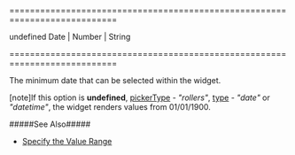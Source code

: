 ===========================================================================
<!--default-->undefined<!--/default-->
<!--type-->Date | Number | String<!--/type-->
===========================================================================

<!--shortDescription-->
The minimum date that can be selected within the widget.
<!--/shortDescription-->

<!--fullDescription-->
[note]If this option is **undefined**, [pickerType](/Documentation/ApiReference/UI_Widgets/dxDateBox/Configuration/#pickerType) - *"rollers"*, [type](/Documentation/ApiReference/UI_Widgets/dxDateBox/Configuration/#type) - *"date"* or *"datetime"*, the widget renders values from 01/01/1900.

#####See Also#####
- [Specify the Value Range](/Documentation/Guide/Widgets/DateBox/Specify_Value_Range/)
<!--/fullDescription-->